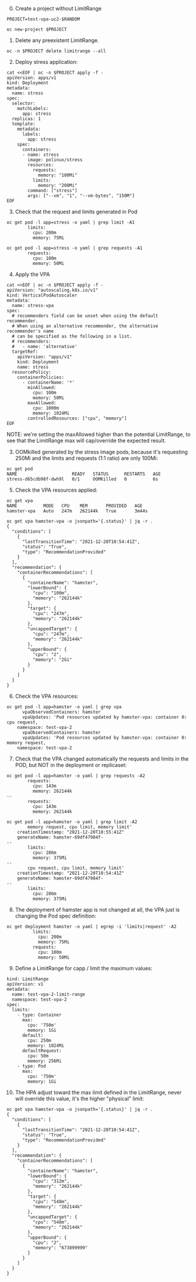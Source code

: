 0. Create a project without LimitRange

```
PROJECT=test-vpa-uc2-$RANDOM
```

```
oc new-project $PROJECT
```

1. Delete any preexistent LimitRange.

```
oc -n $PROJECT delete limitrange --all
```

2. Deploy stress application:

```
cat <<EOF | oc -n $PROJECT apply -f -
apiVersion: apps/v1
kind: Deployment
metadata:
  name: stress
spec:
  selector:
    matchLabels:
      app: stress
  replicas: 1
  template:
    metadata:
      labels:
        app: stress
    spec:
      containers:
      - name: stress
        image: polinux/stress
        resources:
          requests:
            memory: "100Mi"
          limits:
            memory: "200Mi"
        command: ["stress"]
        args: ["--vm", "1", "--vm-bytes", "150M"]
EOF
```


3. Check that the request and limits generated in Pod

```
oc get pod -l app=stress -o yaml | grep limit -A1
        limits:
          cpu: 200m
          memory: 75Mi
```

```
oc get pod -l app=stress -o yaml | grep requests -A1
        requests:
          cpu: 100m
          memory: 50Mi
```

4. Apply the VPA 

```
cat <<EOF | oc -n $PROJECT apply -f -
apiVersion: "autoscaling.k8s.io/v1"
kind: VerticalPodAutoscaler
metadata:
  name: stress-vpa
spec:
  # recommenders field can be unset when using the default recommender.
  # When using an alternative recommender, the alternative recommender's name
  # can be specified as the following in a list.
  # recommenders: 
  #   - name: 'alternative'
  targetRef:
    apiVersion: "apps/v1"
    kind: Deployment
    name: stress
  resourcePolicy:
    containerPolicies:
      - containerName: '*'
        minAllowed:
          cpu: 100m
          memory: 50Mi
        maxAllowed:
          cpu: 1000m
          memory: 1024Mi
        controlledResources: ["cpu", "memory"]
EOF
```

NOTE: we're setting the maxAllowed higher than the potential LimitRange, to see that the LimitRange max will cap/override the expected result.



3. OOMkilled generated by the stress image pods, because it's requesting 250Mi and the limits and requests (1:1 ratio) are only 100Mi: 

```
oc get pod
NAME                     READY   STATUS      RESTARTS   AGE
stress-d65cdb98f-dwh9l   0/1     OOMKilled   0          6s
```

5. Check the VPA resources applied:

```
oc get vpa 
NAME          MODE   CPU    MEM       PROVIDED   AGE
hamster-vpa   Auto   247m   262144k   True       3m44s

oc get vpa hamster-vpa -o jsonpath='{.status}' | jq -r .
{
  "conditions": [
    {
      "lastTransitionTime": "2021-12-20T10:54:41Z",
      "status": "True",
      "type": "RecommendationProvided"
    }
  ],
  "recommendation": {
    "containerRecommendations": [
      {
        "containerName": "hamster",
        "lowerBound": {
          "cpu": "100m",
          "memory": "262144k"
        },
        "target": {
          "cpu": "247m",
          "memory": "262144k"
        },
        "uncappedTarget": {
          "cpu": "247m",
          "memory": "262144k"
        },
        "upperBound": {
          "cpu": "2",
          "memory": "2Gi"
        }
      }
    ]
  }
}
```

6. Check the VPA resources:

```
oc get pod -l app=hamster -o yaml | grep vpa
      vpaObservedContainers: hamster
      vpaUpdates: 'Pod resources updated by hamster-vpa: container 0: cpu request,
    namespace: test-vpa-2
      vpaObservedContainers: hamster
      vpaUpdates: 'Pod resources updated by hamster-vpa: container 0: memory request,
    namespace: test-vpa-2
```

7. Check that the VPA changed automatically the requests and limits in the POD, but NOT in the deployment or replicaset:

```
oc get pod -l app=hamster -o yaml | grep requests -A2
        requests:
          cpu: 143m
          memory: 262144k
--
        requests:
          cpu: 143m
          memory: 262144k
```

```
oc get pod -l app=hamster -o yaml | grep limit -A2
        memory request, cpu limit, memory limit'
    creationTimestamp: "2021-12-20T10:55:41Z"
    generateName: hamster-69df47984f-
--
        limits:
          cpu: 286m
          memory: 375Mi
--
        cpu request, cpu limit, memory limit'
    creationTimestamp: "2021-12-20T10:54:41Z"
    generateName: hamster-69df47984f-
--
        limits:
          cpu: 286m
          memory: 375Mi
```

8. The deployment of hamster app is not changed at all, the VPA just is changing the Pod spec definition:

```
oc get deployment hamster -o yaml | egrep -i 'limits|request' -A2          
          limits:
            cpu: 200m
            memory: 75Mi
          requests:
            cpu: 100m
            memory: 50Mi
```

9. Define a LimitRange for capp / limit the maximum values:

```
kind: LimitRange
apiVersion: v1
metadata:
  name: test-vpa-2-limit-range
  namespace: test-vpa-2
spec:
  limits:
    - type: Container
      max:
        cpu: '750m'
        memory: 1Gi
      default:
        cpu: 250m
        memory: 1024Mi
      defaultRequest:
        cpu: 50m
        memory: 256Mi
    - type: Pod
      max:
        cpu: '750m'
        memory: 1Gi
```

10. The HPA adjust toward the max limit defined in the LimitRange, never will override this value, it's the higher "physical" limit:

```
oc get vpa hamster-vpa -o jsonpath='{.status}' | jq -r .
{
  "conditions": [
    {
      "lastTransitionTime": "2021-12-20T10:54:41Z",
      "status": "True",
      "type": "RecommendationProvided"
    }
  ],
  "recommendation": {
    "containerRecommendations": [
      {
        "containerName": "hamster",
        "lowerBound": {
          "cpu": "312m",
          "memory": "262144k"
        },
        "target": {
          "cpu": "548m",
          "memory": "262144k"
        },
        "uncappedTarget": {
          "cpu": "548m",
          "memory": "262144k"
        },
        "upperBound": {
          "cpu": "2",
          "memory": "673899999"
        }
      }
    ]
  }
}
```
